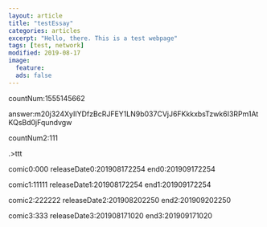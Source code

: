 ```yaml
---
layout: article
title: "testEssay"
categories: articles
excerpt: "Hello, there. This is a test webpage"
tags: [test, network]
modified: 2019-08-17
image:
  feature: 
  ads: false  
---
```


countNum:1555145662

answer:m20j324XyIIYDfzBcRJFEY1LN9b037CVjJ6FKkkxbsTzwk6I3RPm1AtKQsBd0jFqundvgw

countNum2:111

.>ttt

comic0:000
releaseDate0:201908172254
end0:201909172254

comic1:11111
releaseDate1:201908172254
end1:201909172254

comic2:222222
releaseDate2:201908202250
end2:201909202250

comic3:333
releaseDate3:201908171020
end3:201909171020
